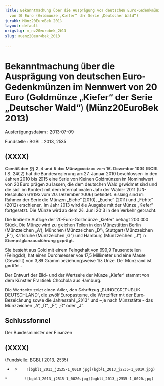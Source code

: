 ```yaml
---
Title: Bekanntmachung über die Ausprägung von deutschen Euro-Gedenkmünzen im Nennwert
  von 20 Euro (Goldmünze „Kiefer“ der Serie „Deutscher Wald“)
jurabk: Münz20EuroBek 2013
layout: default
origslug: m_nz20eurobek_2013
slug: muenz20eurobek_2013

---
```


# Bekanntmachung über die Ausprägung von deutschen Euro-Gedenkmünzen im Nennwert von 20 Euro (Goldmünze „Kiefer“ der Serie „Deutscher Wald“) (Münz20EuroBek 2013)

Ausfertigungsdatum
:   2013-07-09

Fundstelle
:   BGBl I: 2013, 2535


## (XXXX)

Gemäß den §§ 2, 4 und 5 des Münzgesetzes vom 16. Dezember 1999 (BGBl. I S. 2402) hat die Bundesregierung am 27. Januar 2010 beschlossen, in den Jahren 2010 bis 2015 eine Serie von Kleinen Goldmünzen im Nominalwert von 20 Euro prägen zu lassen, die dem deutschen Wald gewidmet sind und die sich im Kontext mit dem Internationalen Jahr der Wälder 2011 (UN-Resolution
61/193              vom 20. Dezember 2006) befindet. Bislang sind im Rahmen der Serie die Münzen „Eiche“ (2010), „Buche“ (2011) und „Fichte“ (2012) erschienen. Im Jahr 2013 wird die Ausgabe mit der Münze „Kiefer“ fortgesetzt. Die Münze wird ab dem 26. Juni 2013 in den Verkehr gebracht.

Die limitierte Auflage der 20-Euro-Goldmünze „Kiefer“ beträgt 200 000 Stück. Die Münze wird zu gleichen Teilen in den Münzstätten Berlin (Münzzeichen „A“), München (Münzzeichen „D“), Stuttgart (Münzzeichen „F“), Karlsruhe (Münzzeichen „G“) und Hamburg (Münzzeichen „J“) in Stempelglanzausführung geprägt.

Sie besteht aus Gold mit einem Feingehalt von 999,9 Tausendteilen (Feingold), hat einen Durchmesser von 17,5 Millimeter und eine Masse (Gewicht) von 3,89 Gramm beziehungsweise 1/8 Unze. Der Münzrand ist geriffelt.

Der Entwurf der Bild- und der Wertseite der Münze „Kiefer“ stammt von dem Künstler Frantisek Chochola aus Hamburg.

Die Wertseite zeigt einen Adler, den Schriftzug „BUNDESREPUBLIK DEUTSCHLAND“, die zwölf Europasterne, die Wertziffer mit der Euro-Bezeichnung sowie die Jahreszahl „2013“ und – je nach Münzstätte – das Münzzeichen „A“, „D“, „F“, „G“ oder „J“.


## Schlussformel

Der Bundesminister der Finanzen


## (XXXX)

(Fundstelle: BGBl. I 2013, 2535)


*    *        ![bgbl1_2013_j2535-1_0010.jpg](bgbl1_2013_j2535-1_0010.jpg)
    *        ![bgbl1_2013_j2535-1_0020.jpg](bgbl1_2013_j2535-1_0020.jpg)



